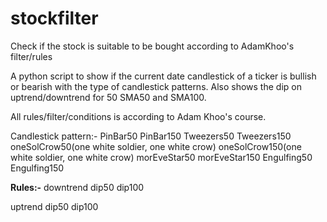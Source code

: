 # stockfilter
Check if the stock is suitable to be bought according to AdamKhoo's filter/rules

A python script to show if the current date candlestick of a ticker is bullish or bearish with the type of candlestick patterns. Also shows the dip on uptrend/downtrend for 50 SMA50 and SMA100.

All rules/filter/conditions is according to Adam Khoo's course.

Candlestick pattern:-
PinBar50
PinBar150
Tweezers50
Tweezers150
oneSolCrow50(one white soldier, one white crow)
oneSolCrow150(one white soldier, one white crow)
morEveStar50
morEveStar150
Engulfing50
Engulfing150

**Rules:-**
downtrend
dip50
dip100

uptrend
dip50
dip100

